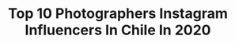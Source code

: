 ---
title: Top 10 Photographers Instagram Influencers In Chile In 2020
description: >-
  Find top photographers Instagram influencers in Chile in 2020. Most popular hashtags: #chile #photo #photography #photooftheday.
platform: Instagram
hits: 98
text_top: Analyze the top-rated Instagram accounts on inBeat.
text_bottom: Our search engine holds 98 Instagram influencers like this in Chile for you to connect with.
profiles:
  - username: "ozcar"
    fullname: >-
      Os
    bio: >-
      Director / Photographer / Filmmaker / OscarAndree@gmail.com Director: @kpopmatch
    location: "Chile"
    followers: 47975
    engagement: 754
    commentsToLikes: 0.029474
    id: ck0u6dgrc1kue0i19agewn2xf
    verified: false
    hashtags: "#photo, #filmphotography, #estonohaterminado, #photography"
  - username: "dburdiles"
    fullname: >-
      Darwin Burdiles
    bio: >-
      Portrait - Photographer 📷 Autodidacta ——————————— Contrataciones por DM ———————————
    location: "Chile"
    followers: 10230
    engagement: 728
    commentsToLikes: 0.125566
    id: ck6ti8b4c08d60j71tejec8f0
    verified: false
    hashtags: ""
  - username: "matigentillon"
    fullname: >-
      Mati Gentillon
    bio: >-
      Photographer 📷 Valpo.Viña.Santiago 📩matiasgentillon@gmail.com
    location: "Chile"
    followers: 25620
    engagement: 208
    commentsToLikes: 0.067895
    id: ck6uhbnrl86jc0j716lqw0zic
    verified: false
    hashtags: "#blue, #suicidegirls, #moda, #endlessfaces"
  - username: "javier.vergara.photo"
    fullname: >-
      Javier Vergara 📸
    bio: >-
      Photographer based in Chile 🇨🇱 * 📍 Santiago | Talcahuano * 📸 All photos taken by me * 📩 Contact via Direct.
    location: "Chile"
    followers: 34290
    engagement: 385
    commentsToLikes: 0.025279
    id: ck55k2tkzybpg0i113xly89we
    verified: false
    hashtags: "#photojournalism, #canon, #ldea, #chile"
  - username: "matiaskosznik"
    fullname: >-
      Matias Kosznik
    bio: >-
      🖥Designer, 🗺Traveler & 📷Photographer... #CHIC! Cazadores de tendencias x MEGAplus 🐥 @matiaskosznik 📧 mkosznik@hotmail.com
    location: "Chile"
    followers: 134872
    engagement: 78
    commentsToLikes: 0.042821
    id: ck5q2583debyv0i1135hwr2cn
    verified: true
    hashtags: "#losandes, #ad, #drone, #cuarentena"
  - username: "victorpinedaphoto"
    fullname: >-
      Victor Pineda
    bio: >-
      ⚪ Freelance Photographer ⚪ Documentary | Photojournalism “La fotografia no puede cambiar la realidad pero sí puede mostrarla". 📍Santiago, Chile.
    location: "Chile"
    followers: 17019
    engagement: 101
    commentsToLikes: 0.027788
    id: ck14hkoc4asp90i19rnz0qnsd
    verified: false
    hashtags: "#igers, #photograph, #documental, #protesta"
  - username: "ignaciodiazsb"
    fullname: >-
      Ignacio Diaz 🎥📸👨🏽‍💻✈️
    bio: >-
      Filmmaker l Photographer l 🇨🇱 Audiovisual Communicator in Red Bull @redbullcl @lollapaloozacl @jardinmallinkrodt
    location: "Chile"
    followers: 7840
    engagement: 737
    commentsToLikes: 0.105034
    id: ck5hnut8pofl70i11zxacmfyl
    verified: false
    hashtags: "#film, #tbt, #trap, #redbull"
  - username: "carlos_muller"
    fullname: >-
      carlos müller
    bio: >-
      Music Photographer
    location: "Chile"
    followers: 33553
    engagement: 523
    commentsToLikes: 0.018180
    id: ck0vzt3xdarui0i19ilabv8gq
    verified: true
    hashtags: "#liveconcert, #musicphotography, #keaneenchile, #dgmedios"
  - username: "rodrigoviverosphoto"
    fullname: >-
      Rodrigo Viveros Photography
    bio: >-
      Chilean Landscape Photographer🏕️
    location: "Chile"
    followers: 10260
    engagement: 796
    commentsToLikes: 0.058266
    id: ck6tiakm00coj0j71xcv2hlwu
    verified: false
    hashtags: "#nightscape, #landscapelovers, #patagonia, #epic"
  - username: "cristinaharboephoto"
    fullname: >-
      Cristina Harboe | Fine Art
    bio: >-
      🤓Cursos de fotografia online 📷 Wildlife &Landscape photographer. 🐆Patagonia expert. 📧️cristinaharboet@gmail.com
    location: "Chile"
    followers: 11654
    engagement: 415
    commentsToLikes: 0.065650
    id: ck15qnym23she0i196g16foi1
    verified: false
    hashtags: "#wildlifephotography, #natgeo, #naturephotography, #photooftheday"
---